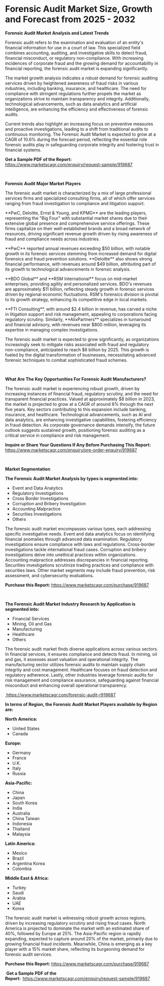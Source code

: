 <p><h1>Forensic Audit Market Size, Growth and Forecast from 2025 - 2032</h1></p><p><strong>Forensic Audit Market Analysis and Latest Trends</strong></p>
<p><p>Forensic audit refers to the examination and evaluation of an entity's financial information for use in a court of law. This specialized field combines accounting, auditing, and investigative skills to detect fraud, financial misconduct, or regulatory non-compliance. With increasing incidences of corporate fraud and the growing demand for accountability in financial reporting, the forensic audit market is expanding significantly.</p><p>The market growth analysis indicates a robust demand for forensic auditing services driven by heightened awareness of fraud risks in various industries, including banking, insurance, and healthcare. The need for compliance with stringent regulations further propels the market as organizations strive to maintain transparency and integrity. Additionally, technological advancements, such as data analytics and artificial intelligence, are enhancing the efficiency and effectiveness of forensic audits.</p><p>Current trends also highlight an increasing focus on preventive measures and proactive investigations, leading to a shift from traditional audits to continuous monitoring. The Forensic Audit Market is expected to grow at a CAGR of 10.6% during the forecast period, reflecting the essential role forensic audits play in safeguarding corporate integrity and fostering trust in financial systems.</p></p>
<p><strong>Get a Sample PDF of the Report:&nbsp;</strong> <a href="https://www.marketscagr.com/enquiry/request-sample/919687?utm_campaign=3039&utm_medium=2&utm_source=Github&utm_content=ia&utm_term=17042025&utm_id=forensic-audit">https://www.marketscagr.com/enquiry/request-sample/919687</a></p>
<p>&nbsp;</p>
<p><strong>Forensic Audit Major Market Players</strong></p>
<p><p>The forensic audit market is characterized by a mix of large professional services firms and specialized consulting firms, all of which offer services ranging from fraud investigation to compliance and litigation support.</p><p>**PwC, Deloitte, Ernst & Young, and KPMG** are the leading players, representing the "Big Four" with substantial market shares due to their extensive global presence and comprehensive service offerings. These firms capitalize on their well-established brands and a broad network of resources, driving significant revenue growth driven by rising awareness of fraud and compliance needs across industries.</p><p>**PwC** reported annual revenues exceeding $50 billion, with notable growth in its forensic services stemming from increased demand for digital forensics and fraud prevention solutions. **Deloitte** also shows strong financial performance, with revenues around $49 billion, attributing part of its growth to technological advancements in forensic analysis.</p><p>**BDO Global** and **RSM International** focus on mid-market enterprises, providing agility and personalized services. BDO's revenues are approximately $11 billion, reflecting steady growth in forensic services driven by regional economic fluctuations. RSM's forensics division is pivotal to its growth strategy, enhancing its competitive edge in local markets.</p><p>**FTI Consulting**, with around $2.4 billion in revenue, has carved a niche in litigation support and risk management, appealing to corporations facing regulatory scrutiny. Similarly, **AlixPartners** specializes in turnaround and financial advisory, with revenues near $800 million, leveraging its expertise in managing complex investigations.</p><p>The forensic audit market is expected to grow significantly, as organizations increasingly seek to mitigate risks associated with fraud and regulatory non-compliance, anticipated to reach $6 billion by 2025. This growth is fueled by the digital transformation of businesses, necessitating advanced forensic techniques to combat sophisticated fraud schemes.</p></p>
<p>&nbsp;</p>
<p><strong>What Are The Key Opportunities For Forensic Audit Manufacturers?</strong></p>
<p><p>The forensic audit market is experiencing robust growth, driven by increasing instances of financial fraud, regulatory scrutiny, and the need for transparent financial practices. Valued at approximately $8 billion in 2023, the market is projected to grow at a CAGR of around 8% through the next five years. Key sectors contributing to this expansion include banking, insurance, and healthcare. Technological advancements, such as AI and data analytics, are enhancing investigative capabilities, fostering efficiency in fraud detection. As corporate governance demands intensify, the future outlook suggests sustained growth, positioning forensic auditing as a critical service in compliance and risk management.</p></p>
<p><strong>Inquire or Share Your Questions If Any Before Purchasing This Report:</strong> <a href="https://www.marketscagr.com/enquiry/pre-order-enquiry/919687?utm_campaign=3039&utm_medium=2&utm_source=Github&utm_content=ia&utm_term=17042025&utm_id=forensic-audit">https://www.marketscagr.com/enquiry/pre-order-enquiry/919687</a></p>
<p>&nbsp;</p>
<p><strong>Market Segmentation</strong></p>
<p><strong>The Forensic Audit Market Analysis by types is segmented into:</strong></p>
<p><ul><li>Event and Data Analytics</li><li>Regulatory Investigations</li><li>Cross Border Investigations</li><li>Corruption and Bribery Investigation</li><li>Accounting Malpractice</li><li>Securities Investigations</li><li>Others</li></ul></p>
<p><p>The forensic audit market encompasses various types, each addressing specific investigative needs. Event and data analytics focus on identifying financial anomalies through advanced data examination. Regulatory investigations ensure compliance with laws and regulations. Cross-border investigations tackle international fraud cases. Corruption and bribery investigations delve into unethical practices within organizations. Accounting malpractice addresses discrepancies in financial reporting. Securities investigations scrutinize trading practices and compliance with securities laws. Other market segments may include fraud prevention, risk assessment, and cybersecurity evaluations.</p></p>
<p><strong>Purchase this Report:&nbsp;</strong><a href="https://www.marketscagr.com/purchase/919687?utm_campaign=3039&utm_medium=2&utm_source=Github&utm_content=ia&utm_term=17042025&utm_id=forensic-audit">https://www.marketscagr.com/purchase/919687</a></p>
<p>&nbsp;</p>
<p><strong>The Forensic Audit Market Industry Research by Application is segmented into:</strong></p>
<p><ul><li>Financial Services</li><li>Mining, Oil and Gas</li><li>Manufacturing</li><li>Healthcare</li><li>Others</li></ul></p>
<p><p>The forensic audit market finds diverse applications across various sectors. In financial services, it ensures compliance and detects fraud. In mining, oil and gas, it assesses asset valuation and operational integrity. The manufacturing sector utilizes forensic audits to maintain supply chain integrity and cost management. Healthcare focuses on fraud detection and regulatory adherence. Lastly, other industries leverage forensic audits for risk management and compliance assurance, safeguarding against financial misconduct and enhancing overall operational transparency.</p></p>
<p><a href="https://www.marketscagr.com/forensic-audit-r919687?utm_campaign=3039&utm_medium=2&utm_source=Github&utm_content=ia&utm_term=17042025&utm_id=forensic-audit">&nbsp;https://www.marketscagr.com/forensic-audit-r919687</a></p>
<p><strong>In terms of Region, the Forensic Audit Market Players available by Region are:</strong></p>
<p>
    <p> <strong> North America: </strong>
        <ul>
            <li>United States</li>
            <li>Canada</li>
        </ul>
        </p> 
    <p> <strong> Europe: </strong>
        <ul>
            <li>Germany</li>
            <li>France</li>
            <li>U.K.</li>
            <li>Italy</li>
            <li>Russia</li>
        </ul>
        </p> 
    <p> <strong> Asia-Pacific: </strong>
        <ul>
            <li>China</li>
            <li>Japan</li>
            <li>South Korea</li>
            <li>India</li>
            <li>Australia</li>
            <li>China Taiwan</li>
            <li>Indonesia</li>
            <li>Thailand</li>
            <li>Malaysia</li>
        </ul>
        </p> 
    <p> <strong> Latin America: </strong>
        <ul>
            <li>Mexico</li>
            <li>Brazil</li>
            <li>Argentina Korea</li>
            <li>Colombia</li>
        </ul>
        </p> 
    <p> <strong> Middle East & Africa: </strong>
        <ul>
            <li>Turkey</li>
            <li>Saudi</li>
            <li>Arabia</li>
            <li>UAE</li>
            <li>Korea</li>
        </ul>
    </p>
    </p>
<p><p>The forensic audit market is witnessing robust growth across regions, driven by increasing regulatory scrutiny and rising fraud cases. North America is projected to dominate the market with an estimated share of 40%, followed by Europe at 25%. The Asia-Pacific region is rapidly expanding, expected to capture around 20% of the market, primarily due to growing financial fraud incidents. Meanwhile, China is emerging as a key player with a 15% market share, reflecting its burgeoning demand for forensic audit services.</p></p>
<p><strong>Purchase this Report: </strong><a href="https://www.marketscagr.com/purchase/919687?utm_campaign=3039&utm_medium=2&utm_source=Github&utm_content=ia&utm_term=17042025&utm_id=forensic-audit">https://www.marketscagr.com/purchase/919687</a></p>
<p>&nbsp;<strong>Get a Sample PDF of the Report:&nbsp;&nbsp;</strong><a href="https://www.marketscagr.com/enquiry/request-sample/919687?utm_campaign=3039&utm_medium=2&utm_source=Github&utm_content=ia&utm_term=17042025&utm_id=forensic-audit">https://www.marketscagr.com/enquiry/request-sample/919687</a></p>
<p><strong></strong></p>
<p><p></p><p></p><p></p></p>